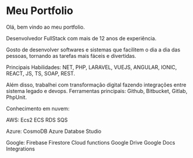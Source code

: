 # Meu Portfolio

Olá, bem vindo ao meu portfolio.

Desenvolvedor FullStack com mais de 12 anos de experiência.

Gosto de desenvolver softwares e sistemas que facilitem o dia a dia das pessoas, tornando as tarefas mais fáceis e divertidas.

Principais Habilidades: NET, PHP, LARAVEL, VUEJS, ANGULAR, IONIC, REACT, JS, TS, SOAP, REST.

Além disso, trabalhei com transformação digital fazendo integrações entre sistema legado e devops.
Ferramentas principais: Github, Bitbucket, Gitlab, PhpUnit.

Conhecimento em nuvem:

AWS:
Ecs2
ECS
RDS
SQS

Azure:
CosmoDB
Azure Databse Studio

Google:
Firebase
Firestore
Cloud functions
Google Drive
Google Docs Integrations